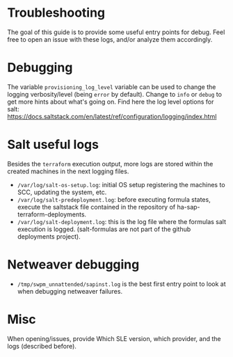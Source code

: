 # Troubleshooting

The goal of this guide is to provide some useful entry points for debug.
Feel free to open an issue with these logs, and/or analyze them accordingly.

# Debugging

The variable `provisioning_log_level` variable can be used to change the logging verbosity/level (being `error` by default). Change to `info` or `debug` to get more hints about what's going on.
Find here the log level options for salt: https://docs.saltstack.com/en/latest/ref/configuration/logging/index.html


# Salt useful logs

Besides the `terraform` execution output, more logs are stored within the created machines in the next logging files.

- `/var/log/salt-os-setup.log`:  initial OS setup registering the machines to SCC, updating the system, etc.
- `/var/log/salt-predeployment.log`:  before executing formula states, execute the saltstack file contained in the repository of ha-sap-terraform-deployments.
- `/var/log/salt-deployment.log`: this is the log file where the formulas salt execution is logged. (salt-formulas are not part of the github deployments project).


# Netweaver debugging

- `/tmp/swpm_unnattended/sapinst.log` is the best first entry point to look at when debugging netweaver failures.


# Misc

When opening/issues, provide Which SLE version, which provider, and the logs (described before).
